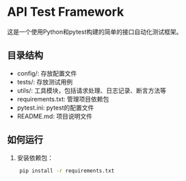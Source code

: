 # API Test Framework

这是一个使用Python和pytest构建的简单的接口自动化测试框架。

## 目录结构

- config/: 存放配置文件
- tests/: 存放测试用例
- utils/: 工具模块，包括请求处理、日志记录、断言方法等
- requirements.txt: 管理项目依赖包
- pytest.ini: pytest的配置文件
- README.md: 项目说明文件

## 如何运行

1. 安装依赖包：
```bash
    pip install -r requirements.txt